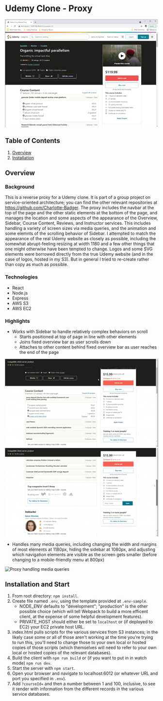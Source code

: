 # Udemy Clone - Proxy

![Sidebar on page load](/readme_assets/sidebar_on_page_load.png)

## Table of Contents

1. [Overview](#overview)
2. [Installation](#installation-and-start)

## Overview

### Background

This is a reverse proxy for a Udemy clone. It is part of a group project on service-oriented architecture; you can find the other relevant repositories at https://github.com/Charlotte-Badger. The proxy includes the navbar at the top of the page and the other static elements at the bottom of the page, and manages the location and some aspects of the appearance of the Overview, Sidebar, Course Content, Reviews, and Instructor services. This includes handling a variety of screen sizes via media queries, and the animation and some elemnts of the scrolling behavior of Sidebar. I attempted to match the appearance of the real Udemy website as closely as possible, including the somewhat abrupt-feeling resizing at width 1180 and a few other things that one might otherwise have been tempted to change. Logos and some SVG elements were borrowed directly from the true Udemy website (and in the case of logos, hosted in my S3). But in general I tried to re-create rather than copy as much as possible.

### Technologies

* React
* Node.js
* Express
* AWS S3
* AWS EC2

### Highlights

* Works with Sidebar to handle relatively complex behaviors on scroll
  * Starts positioned at top of page in line with other elements
  * Joins fixed overview bar as user scrolls down  
  * Attaches to other content behind fixed overview bar as user reaches the end of the page

![Sidebar top transition on scroll](/readme_assets/sidebar_top_transition.gif)
![Sidebar bottom transition on scroll](/readme_assets/sidebar_bottom_transition.gif)

* Handles many media queries, including changing the width and margins of most elements at 1180px, hiding the sidebar at 1080px, and adjusting which navigation elements are visible as the screen gets smaller (before changing to a mobile-friendly menu at 800px)

![Proxy handling media queries](/readme_assets/proxy-media-queries.gif)

## Installation and Start

1. From root directory: `npm install`.
2. Create file named `.env`, using the template provided at `.env-sample`.
   * NODE_ENV defaults to "development"; "production" is the other possible choice (which will tell Webpack to build a more efficent client, at the expense of some helpful development features).
   * PRIVATE_HOST should either be set to `localhost` or (if deployed to EC2) your EC2 private host URL.
3. index.html pulls scripts for the various services from S3 instances; in the likely case some or all of those aren't working at the time you're trying to run this, you'll need to change those to your own local or hosted copies of those scripts (which themselves will need to refer to your own local or hosted copies of the relevant databases).
5. Build the client with `npm run build` or (if you want to put in in watch mode) `npm run dev`.
6. Start the server with `npm start`.
7. Open your browser and navigate to localhost:6012 (or whatever URL and port you specified in `.env`).
8. Add `?courseId=` and then a number between 1 and 100, inclusive, to see it render with information from the different records in the various service databases.
